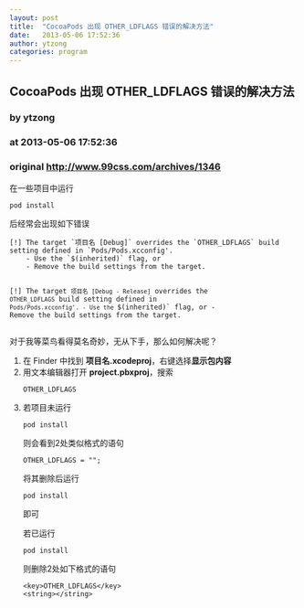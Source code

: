 ```yaml
---
layout: post
title:  "CocoaPods 出现 OTHER_LDFLAGS 错误的解决方法"
date:   2013-05-06 17:52:36
author: ytzong
categories: program
---
```


## CocoaPods 出现 OTHER_LDFLAGS 错误的解决方法
### by ytzong
### at 2013-05-06 17:52:36
### original <http://www.99css.com/archives/1346>

<p>在一些项目中运行</p>
<pre><code>pod install</code></pre>
<p>后经常会出现如下错误</p>
<pre><code>[!] The target `项目名 [Debug]` overrides the `OTHER_LDFLAGS` build setting defined in `Pods/Pods.xcconfig'.
    - Use the `$(inherited)` flag, or
    - Remove the build settings from the target.

[!] The target `项目名 [Debug - Release]` overrides the `OTHER_LDFLAGS` build setting defined in `Pods/Pods.xcconfig'.
    - Use the `$(inherited)` flag, or
    - Remove the build settings from the target.</code></pre>
<p>对于我等菜鸟看得莫名奇妙，无从下手，那么如何解决呢？</p>
<ol>
<li>在 Finder 中找到 <strong>项目名.xcodeproj</strong>，右键选择<strong>显示包内容</strong></li>
<li>用文本编辑器打开 <strong>project.pbxproj</strong>，搜索
<pre><code>OTHER_LDFLAGS</code></pre>
</li>
<li>若项目未运行
<pre><code>pod install</code></pre>
<p>则会看到2处类似格式的语句</p>
<pre><code>OTHER_LDFLAGS = "";</code></pre>
<p>将其删除后运行</p>
<pre><code>pod install</code></pre>
<p>即可</p>
<p>若已运行</p>
<pre><code>pod install</code></pre>
<p>则删除2处如下格式的语句</p>
<pre><code>&lt;key&gt;OTHER_LDFLAGS&lt;/key&gt;
&lt;string&gt;&lt;/string&gt;</code></pre>
</li>
</ol>